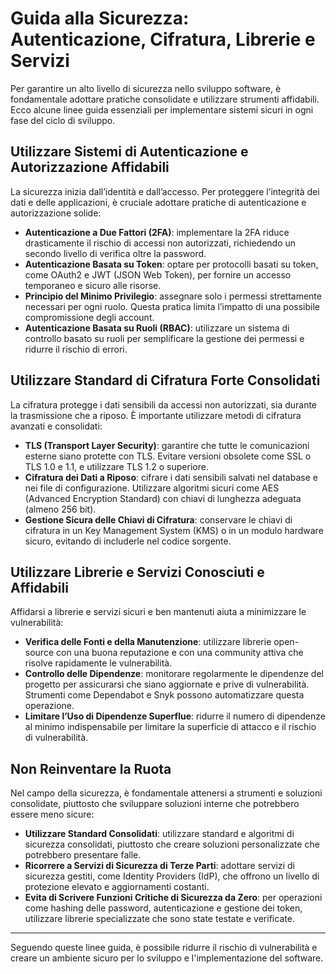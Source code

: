 
# Guida alla Sicurezza: Autenticazione, Cifratura, Librerie e Servizi

Per garantire un alto livello di sicurezza nello sviluppo software, è fondamentale adottare pratiche consolidate e utilizzare strumenti affidabili. Ecco alcune linee guida essenziali per implementare sistemi sicuri in ogni fase del ciclo di sviluppo.

## Utilizzare Sistemi di Autenticazione e Autorizzazione Affidabili

La sicurezza inizia dall’identità e dall’accesso. Per proteggere l’integrità dei dati e delle applicazioni, è cruciale adottare pratiche di autenticazione e autorizzazione solide:

- **Autenticazione a Due Fattori (2FA)**: implementare la 2FA riduce drasticamente il rischio di accessi non autorizzati, richiedendo un secondo livello di verifica oltre la password.
- **Autenticazione Basata su Token**: optare per protocolli basati su token, come OAuth2 e JWT (JSON Web Token), per fornire un accesso temporaneo e sicuro alle risorse.
- **Principio del Minimo Privilegio**: assegnare solo i permessi strettamente necessari per ogni ruolo. Questa pratica limita l’impatto di una possibile compromissione degli account.
- **Autenticazione Basata su Ruoli (RBAC)**: utilizzare un sistema di controllo basato su ruoli per semplificare la gestione dei permessi e ridurre il rischio di errori.

## Utilizzare Standard di Cifratura Forte Consolidati

La cifratura protegge i dati sensibili da accessi non autorizzati, sia durante la trasmissione che a riposo. È importante utilizzare metodi di cifratura avanzati e consolidati:

- **TLS (Transport Layer Security)**: garantire che tutte le comunicazioni esterne siano protette con TLS. Evitare versioni obsolete come SSL o TLS 1.0 e 1.1, e utilizzare TLS 1.2 o superiore.
- **Cifratura dei Dati a Riposo**: cifrare i dati sensibili salvati nel database e nei file di configurazione. Utilizzare algoritmi sicuri come AES (Advanced Encryption Standard) con chiavi di lunghezza adeguata (almeno 256 bit).
- **Gestione Sicura delle Chiavi di Cifratura**: conservare le chiavi di cifratura in un Key Management System (KMS) o in un modulo hardware sicuro, evitando di includerle nel codice sorgente.

## Utilizzare Librerie e Servizi Conosciuti e Affidabili

Affidarsi a librerie e servizi sicuri e ben mantenuti aiuta a minimizzare le vulnerabilità:

- **Verifica delle Fonti e della Manutenzione**: utilizzare librerie open-source con una buona reputazione e con una community attiva che risolve rapidamente le vulnerabilità.
- **Controllo delle Dipendenze**: monitorare regolarmente le dipendenze del progetto per assicurarsi che siano aggiornate e prive di vulnerabilità. Strumenti come Dependabot e Snyk possono automatizzare questa operazione.
- **Limitare l’Uso di Dipendenze Superflue**: ridurre il numero di dipendenze al minimo indispensabile per limitare la superficie di attacco e il rischio di vulnerabilità.

## Non Reinventare la Ruota

Nel campo della sicurezza, è fondamentale attenersi a strumenti e soluzioni consolidate, piuttosto che sviluppare soluzioni interne che potrebbero essere meno sicure:

- **Utilizzare Standard Consolidati**: utilizzare standard e algoritmi di sicurezza consolidati, piuttosto che creare soluzioni personalizzate che potrebbero presentare falle.
- **Ricorrere a Servizi di Sicurezza di Terze Parti**: adottare servizi di sicurezza gestiti, come Identity Providers (IdP), che offrono un livello di protezione elevato e aggiornamenti costanti.
- **Evita di Scrivere Funzioni Critiche di Sicurezza da Zero**: per operazioni come hashing delle password, autenticazione e gestione dei token, utilizzare librerie specializzate che sono state testate e verificate.

---

Seguendo queste linee guida, è possibile ridurre il rischio di vulnerabilità e creare un ambiente sicuro per lo sviluppo e l'implementazione del software.
